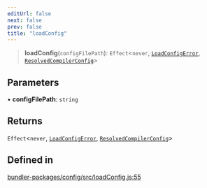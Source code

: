 ```yaml
---
editUrl: false
next: false
prev: false
title: "loadConfig"
---
```


> **loadConfig**(`configFilePath`): `Effect`\<`never`, [`LoadConfigError`](/reference/tevm/config/loadconfig/classes/loadconfigerror/), [`ResolvedCompilerConfig`](/reference/tevm/config/types/type-aliases/resolvedcompilerconfig/)\>

## Parameters

• **configFilePath**: `string`

## Returns

`Effect`\<`never`, [`LoadConfigError`](/reference/tevm/config/loadconfig/classes/loadconfigerror/), [`ResolvedCompilerConfig`](/reference/tevm/config/types/type-aliases/resolvedcompilerconfig/)\>

## Defined in

[bundler-packages/config/src/loadConfig.js:55](https://github.com/evmts/tevm-monorepo/blob/main/bundler-packages/config/src/loadConfig.js#L55)
